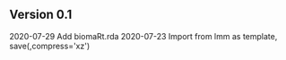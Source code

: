 ## Version 0.1

2020-07-29	Add biomaRt.rda
2020-07-23	Import from lmm as template, save(,compress='xz')
